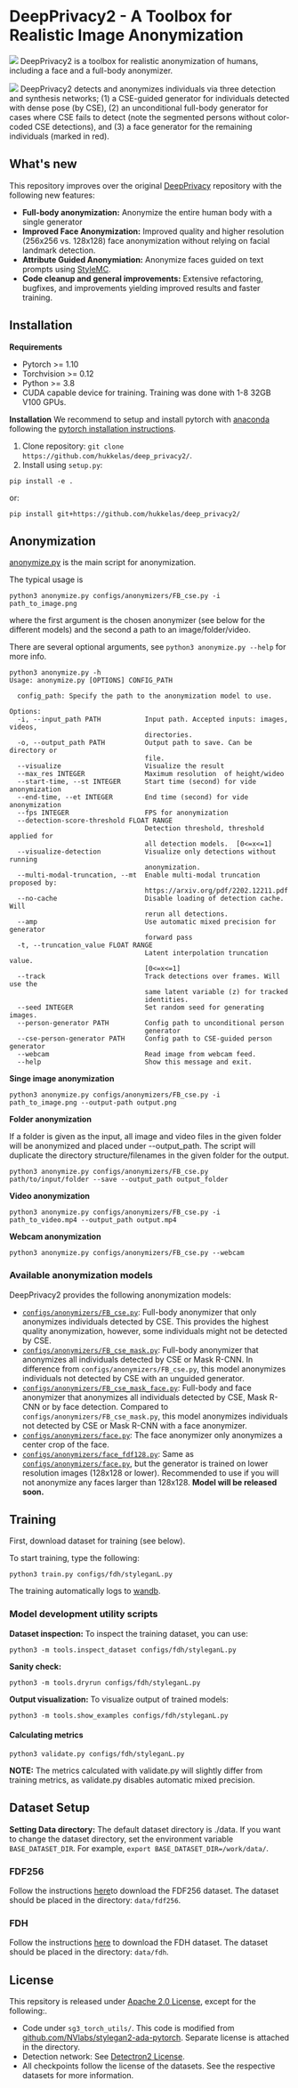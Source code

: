 # DeepPrivacy2 - A Toolbox for Realistic Image Anonymization


![](media/g7_leaders.jpg)
DeepPrivacy2 is a toolbox for realistic anonymization of humans, including a face and a full-body anonymizer.


![](media/header.png)
DeepPrivacy2 detects and anonymizes individuals via three detection and synthesis networks; (1) a CSE-guided generator for individuals detected with dense pose (by CSE), (2) an unconditional full-body generator for cases where CSE fails to detect (note the segmented persons without color-coded CSE detections), and (3) a face generator for the remaining individuals (marked in red).


## What's new

This repository improves over the original [DeepPrivacy](https://github.com/hukkelas/DeepPrivacy) repository with the following new features:
- **Full-body anonymization:** Anonymize the entire human body with a single generator
- **Improved Face Anonymization:** Improved quality and higher resolution (256x256 vs. 128x128) face anonymization without relying on facial landmark detection.
- **Attribute Guided Anonymiation:** Anonymize faces guided on text prompts using [StyleMC](https://github.com/catlab-team/stylemc).
- **Code cleanup and general improvements:** Extensive refactoring, bugfixes, and improvements yielding improved results and faster training.

## Installation

**Requirements**

- Pytorch >= 1.10
- Torchvision >= 0.12
- Python >= 3.8
- CUDA capable device for training. Training was done with 1-8 32GB V100 GPUs.


**Installation**
We recommend to setup and install pytorch with [anaconda](https://www.anaconda.com/) following the [pytorch installation instructions](https://pytorch.org/get-started/locally/).

1. Clone repository: `git clone https://github.com/hukkelas/deep_privacy2/`.
2. Install using `setup.py`:
```
pip install -e .
```
or:
```
pip install git+https://github.com/hukkelas/deep_privacy2/
```

## Anonymization
[anonymize.py](anonymize.py) is the main script for anonymization.

The typical usage is
```
python3 anonymize.py configs/anonymizers/FB_cse.py -i path_to_image.png
```
where the first argument is the chosen anonymizer (see below for the different models) and the second a path to an image/folder/video.

There are several optional arguments, see `python3 anonymize.py --help` for more info.
```
python3 anonymize.py -h
Usage: anonymize.py [OPTIONS] CONFIG_PATH

  config_path: Specify the path to the anonymization model to use.

Options:
  -i, --input_path PATH           Input path. Accepted inputs: images, videos,
                                  directories.
  -o, --output_path PATH          Output path to save. Can be directory or
                                  file.
  --visualize                     Visualize the result
  --max_res INTEGER               Maximum resolution  of height/wideo
  --start-time, --st INTEGER      Start time (second) for vide anonymization
  --end-time, --et INTEGER        End time (second) for vide anonymization
  --fps INTEGER                   FPS for anonymization
  --detection-score-threshold FLOAT RANGE
                                  Detection threshold, threshold applied for
                                  all detection models.  [0<=x<=1]
  --visualize-detection           Visualize only detections without running
                                  anonymization.
  --multi-modal-truncation, --mt  Enable multi-modal truncation proposed by:
                                  https://arxiv.org/pdf/2202.12211.pdf
  --no-cache                      Disable loading of detection cache. Will
                                  rerun all detections.
  --amp                           Use automatic mixed precision for generator
                                  forward pass
  -t, --truncation_value FLOAT RANGE
                                  Latent interpolation truncation value.
                                  [0<=x<=1]
  --track                         Track detections over frames. Will use the
                                  same latent variable (z) for tracked
                                  identities.
  --seed INTEGER                  Set random seed for generating images.
  --person-generator PATH         Config path to unconditional person
                                  generator
  --cse-person-generator PATH     Config path to CSE-guided person generator
  --webcam                        Read image from webcam feed.
  --help                          Show this message and exit.

```

**Singe image anonymization**
```
python3 anonymize.py configs/anonymizers/FB_cse.py -i path_to_image.png --output-path output.png
```

**Folder anonymization**

If a folder is given as the input, all image and video files in the given folder will be anonymized and placed under --output_path. The script will duplicate the directory structure/filenames in the given folder for the output.
```
python3 anonymize.py configs/anonymizers/FB_cse.py path/to/input/folder --save --output_path output_folder
```

**Video anonymization**
```
python3 anonymize.py configs/anonymizers/FB_cse.py -i path_to_video.mp4 --output_path output.mp4
```

**Webcam anonymization**
```
python3 anonymize.py configs/anonymizers/FB_cse.py --webcam
```

### Available anonymization models
DeepPrivacy2 provides the following anonymization models:

- [`configs/anonymizers/FB_cse.py`](configs/anonymizers/FB_cse.py): Full-body anonymizer that only anonymizes individuals detected by CSE. This provides the highest quality anonymization, however, some individuals might not be detected by CSE.
- [`configs/anonymizers/FB_cse_mask.py`](configs/anonymizers/FB_cse_mask.py): Full-body anonymizer that anonymizes all individuals detected by CSE or Mask R-CNN. In difference from `configs/anonymizers/FB_cse.py`, this model anonymizes individuals not detected by CSE with an unguided generator.
- [`configs/anonymizers/FB_cse_mask_face.py`](configs/anonymizers/FB_cse_mask_face.py): Full-body and face anonymizer that anonymizes all individuals detected by CSE, Mask R-CNN or by face detection. Compared to `configs/anonymizers/FB_cse_mask.py`, this model anonymizes individuals not detected by CSE or Mask R-CNN with a face anonymizer.
- [`configs/anonymizers/face.py`](configs/anonymizers/face.py): The face anonymizer only anonymizes a center crop of the face.
- [`configs/anonymizers/face_fdf128.py`](configs/anonymizers/face_fdf128.py): Same as [`configs/anonymizers/face.py`](configs/anonymizers/face.py), but the generator is trained on lower resolution images (128x128 or lower). Recommended to use if you will not anonymize any faces larger than 128x128. **Model will be released soon.**

## Training
First, download dataset for training (see below).

To start training, type the following:
```
python3 train.py configs/fdh/styleganL.py
```
The training automatically logs to [wandb](https://wandb.ai/).

### Model development utility scripts
**Dataset inspection:** To inspect the training dataset, you can use:
```
python3 -m tools.inspect_dataset configs/fdh/styleganL.py
```

**Sanity check:** 
```
python3 -m tools.dryrun configs/fdh/styleganL.py
```

**Output visualization:** To visualize output of trained models:
```
python3 -m tools.show_examples configs/fdh/styleganL.py
```


#### Calculating metrics
```
python3 validate.py configs/fdh/styleganL.py
```
**NOTE:** The metrics calculated with validate.py will slightly differ from training metrics, as validate.py disables automatic mixed precision.


## Dataset Setup

**Setting Data directory:** 
The default dataset directory is ./data. If you want to change the dataset directory, set the environment variable `BASE_DATASET_DIR`. For example, `export BASE_DATASET_DIR=/work/data/`.


### FDF256
Follow the instructions [here](github.com/hukkelas/FDF/FDF256.md)to download the FDF256 dataset. The dataset should be placed in the directory: `data/fdf256`.

### FDH
Follow the instructions [here](github.com/hukkelas/FDH) to download the FDH dataset. The dataset should be placed in the directory: `data/fdh`.


## License
This repsitory is released under [Apache 2.0 License](License), except for the following:.

- Code under `sg3_torch_utils/`. This code is modified from [github.com/NVlabs/stylegan2-ada-pytorch](https://github.com/NVlabs/stylegan2-ada-pytorch). Separate license is attached in the directory.
- Detection network: See [Detectron2 License](https://github.com/facebookresearch/detectron2/blob/main/LICENSE).
- All checkpoints follow the license of the datasets. See the respective datasets for more information.

